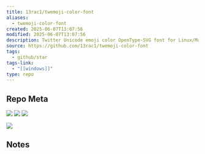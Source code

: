 ```yaml
---
title: 13rac1/twemoji-color-font
aliases:
  - twemoji-color-font
created: 2025-06-07T13:07:56
modified: 2025-06-07T13:07:56
description: Twitter Unicode emoji color OpenType-SVG font for Linux/MacOS/Windows
source: https://github.com/13rac1/twemoji-color-font
tags:
  - github/star
tags-link:
  - "[[windows]]"
type: repo
---
```

## Repo Meta

![](https://img.shields.io/github/stars/13rac1/twemoji-color-font?style=for-the-badge&label=stars) ![](https://img.shields.io/github/repo-size/13rac1/twemoji-color-font?style=for-the-badge&label=size) ![](https://img.shields.io/github/created-at/13rac1/twemoji-color-font?style=for-the-badge&label=since)

[![](https://github-readme-stats.vercel.app/api/pin/?username=13rac1&repo=twemoji-color-font&bg_color=00000000)](https://github.com/13rac1/twemoji-color-font)

## Notes

